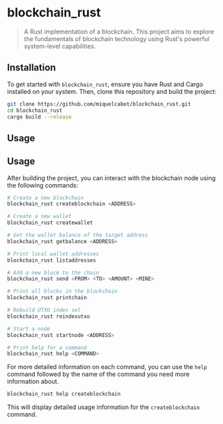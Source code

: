 # blockchain_rust

> A Rust implementation of a blockchain. This project aims to explore the fundamentals of blockchain technology using Rust's powerful system-level capabilities.

## Installation

To get started with `blockchain_rust`, ensure you have Rust and Cargo installed on your system. Then, clone this repository and build the project:

```bash
git clone https://github.com/miquelcabot/blockchain_rust.git
cd blockchain_rust
cargo build --release
```

## Usage
## Usage

After building the project, you can interact with the blockchain node using the following commands:

```bash
# Create a new blockchain
blockchain_rust createblockchain <ADDRESS>

# Create a new wallet
blockchain_rust createwallet

# Get the wallet balance of the target address
blockchain_rust getbalance <ADDRESS>

# Print local wallet addresses
blockchain_rust listaddresses

# Add a new block to the chain
blockchain_rust send <FROM> <TO> <AMOUNT> <MINE>

# Print all blocks in the blockchain
blockchain_rust printchain

# Rebuild UTXO index set
blockchain_rust reindexutxo

# Start a node
blockchain_rust startnode <ADDRESS>

# Print help for a command
blockchain_rust help <COMMAND>
```

For more detailed information on each command, you can use the `help` command followed by the name of the command you need more information about.

```bash
blockchain_rust help createblockchain
```

This will display detailed usage information for the `createblockchain` command.